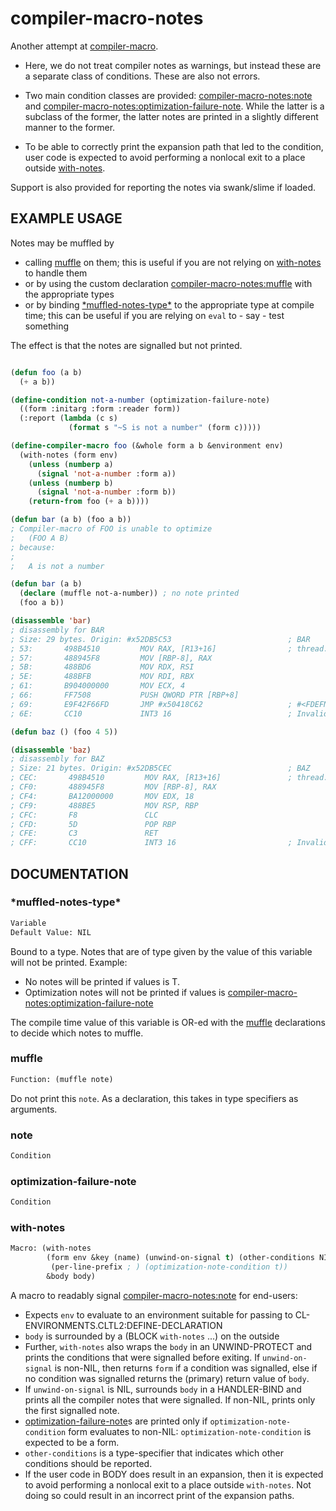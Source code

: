 # compiler-macro-notes

Another attempt at [compiler-macro](https://github.com/Bike/compiler-macro).

- Here, we do not treat compiler notes as warnings, but instead these are a separate class of conditions. These are also not errors.

- Two main condition classes are provided: [compiler-macro-notes:note](#note) and [compiler-macro-notes:optimization-failure-note](#optimization-failure-note). While the latter is a subclass of the former, the latter notes are printed in a slightly different manner to the former.

- To be able to correctly print the expansion path that led to the condition, user code is expected to avoid performing a nonlocal exit to a place outside [with-notes](#with-notes).

Support is also provided for reporting the notes via swank/slime if loaded.

## EXAMPLE USAGE

Notes may be muffled by
- calling [muffle](#muffle) on them; this is useful if you are not relying on [with-notes](#with-notes) to handle them
- or by using the custom declaration [compiler-macro-notes:muffle](#muffle) with the appropriate types
- or by binding [\*muffled-notes-type\*](#muffled-notes-type) to the appropriate type at compile time; this can be useful if you are relying on `eval` to - say - test something

The effect is that the notes are signalled but not printed.

```lisp

(defun foo (a b)
  (+ a b))

(define-condition not-a-number (optimization-failure-note)
  ((form :initarg :form :reader form))
  (:report (lambda (c s)
             (format s "~S is not a number" (form c)))))

(define-compiler-macro foo (&whole form a b &environment env)
  (with-notes (form env)
    (unless (numberp a)
      (signal 'not-a-number :form a))
    (unless (numberp b)
      (signal 'not-a-number :form b))
    (return-from foo (+ a b))))

(defun bar (a b) (foo a b))
; Compiler-macro of FOO is unable to optimize
;   (FOO A B)
; because:
;
;   A is not a number

(defun bar (a b)
  (declare (muffle not-a-number)) ; no note printed
  (foo a b))

(disassemble 'bar)
; disassembly for BAR
; Size: 29 bytes. Origin: #x52DB5C53                          ; BAR
; 53:       498B4510         MOV RAX, [R13+16]                ; thread.binding-stack-pointer
; 57:       488945F8         MOV [RBP-8], RAX
; 5B:       488BD6           MOV RDX, RSI
; 5E:       488BFB           MOV RDI, RBX
; 61:       B904000000       MOV ECX, 4
; 66:       FF7508           PUSH QWORD PTR [RBP+8]
; 69:       E9F42F66FD       JMP #x50418C62                   ; #<FDEFN FOO>
; 6E:       CC10             INT3 16                          ; Invalid argument count trap

(defun baz () (foo 4 5))

(disassemble 'baz)
; disassembly for BAZ
; Size: 21 bytes. Origin: #x52DB5CEC                          ; BAZ
; CEC:       498B4510         MOV RAX, [R13+16]               ; thread.binding-stack-pointer
; CF0:       488945F8         MOV [RBP-8], RAX
; CF4:       BA12000000       MOV EDX, 18
; CF9:       488BE5           MOV RSP, RBP
; CFC:       F8               CLC
; CFD:       5D               POP RBP
; CFE:       C3               RET
; CFF:       CC10             INT3 16                         ; Invalid argument count trap

```

## DOCUMENTATION

### \*muffled-notes-type\*

```lisp
Variable
Default Value: NIL
```

Bound to a type. Notes that are of type given by the value of this variable
will not be printed.
Example:
- No notes will be printed if values is T.
- Optimization notes will not be printed if values is
  [compiler-macro-notes:optimization-failure-note](#optimization-failure-note)

The compile time value of this variable is OR-ed with the [muffle](#muffle) declarations
to decide which notes to muffle.

### muffle

```lisp
Function: (muffle note)
```

Do not print this `note`.
As a declaration, this takes in type specifiers as arguments.

### note

```lisp
Condition
```


### optimization-failure-note

```lisp
Condition
```


### with-notes

```lisp
Macro: (with-notes
        (form env &key (name) (unwind-on-signal t) (other-conditions NIL)
         (per-line-prefix ; ) (optimization-note-condition t))
        &body body)
```

A macro to readably signal [compiler-macro-notes:note](#note) for end-users:
- Expects `env` to evaluate to an environment suitable for passing to
  CL-ENVIRONMENTS.CLTL2:DEFINE-DECLARATION
- `body` is surrounded by a (BLOCK `with-notes` ...) on the outside
- Further, `with-notes` also wraps the `body` in an UNWIND-PROTECT and prints the
  conditions that were signalled before exiting. If `unwind-on-signal` is non-NIL,
  then returns `form` if a condition was signalled, else if no condition was
  signalled returns the (primary) return value of `body`.
- If `unwind-on-signal` is NIL, surrounds `body` in a HANDLER-BIND and prints all
  the compiler notes that were signalled. If non-NIL, prints only the first
  signalled note.
- [optimization-failure-note](#optimization-failure-note)s are printed only if `optimization-note-condition`
  form evaluates to non-NIL: `optimization-note-condition` is expected to be a
  form.
- `other-conditions` is a type-specifier that indicates which other conditions
  should be reported.
- If the user code in BODY does result in an expansion, then it is expected to
  avoid performing a nonlocal exit to a place outside `with-notes`. Not
  doing so could result in an incorrect print of the expansion paths.
